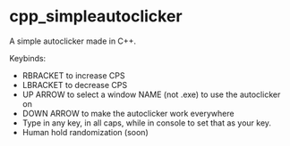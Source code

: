 # cpp_simpleautoclicker

A simple autoclicker made in C++.

Keybinds:
- RBRACKET to increase CPS
- LBRACKET to decrease CPS
- UP ARROW to select a window NAME (not .exe) to use the autoclicker on
- DOWN ARROW to make the autoclicker work everywhere
- Type in any key, in all caps, while in console to set that as your key.
- Human hold randomization (soon)
